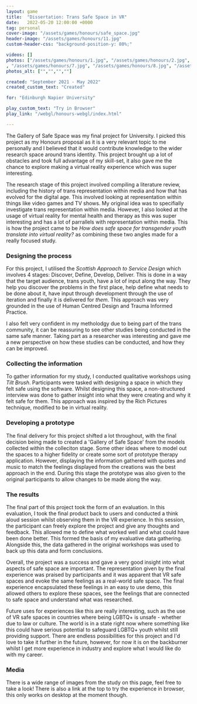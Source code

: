 ```yaml
---
layout: game
title:  "Dissertation: Trans Safe Space in VR"
date:   2022-05-20 12:00:00 +0000
tag: personal
cover-image: "/assets/games/honours/safe_space.jpg"
header-image: "/assets/games/honours/11.jpg"
custom-header-css: "background-position-y: 80%;"

videos: []
photos: ["/assets/games/honours/1.jpg", "/assets/games/honours/2.jpg", "/assets/games/honours/3.jpg", "/assets/games/honours/4.jpg", "/assets/games/honours/5.jpg", "/assets/games/honours/6.jpg"
, "/assets/games/honours/7.jpg", "/assets/games/honours/8.jpg", "/assets/games/honours/9.jpg", "/assets/games/honours/10.jpg", "/assets/games/honours/11.jpg", "/assets/games/honours/12.jpg", "/assets/games/honours/13.jpg"]
photos_alt: ["","","",""]

created: "September 2021 - May 2022"
created_custom_text: "Created" 

for: "Edinburgh Napier University"

play_custom_text: "Try in Browser"
play_link: "/webgl/honours-webgl/index.html"

---
```

The Gallery of Safe Space was my final project for University. I picked this project as my  Honours proposal as it is a very relevant topic to me personally and I believed that it would contribute knowledge to the wider research space around trans identity. This project brought up a lot of obstacles and took full advantage of my skill-set, it also gave me the chance to explore making a virtual reality experience which was super interesting.

The research stage of this project involved compiling a literature review, including the history of trans representation within media and how that has evolved for the digital age. This involved looking at representation within things like video games and TV shows. My original idea was to specifially investigate trans representation within media. However, I also looked at the usage of virtual reality for mental health and therapy as this was super interesting and has a lot of parrallels with representation within media. This is how the project came to be *How does safe space for transgender youth translate into virtual reality?* as combining these two angles made for a really focused study.

### Designing the process
For this project, I utilised the *Scottish Approach to Service Design* which involves 4 stages: Discover, Define, Develop, Deliver. This is done in a way that the target audience, trans youth, have a lot of input along the way. They help you discover the problems in the first place, help define what needs to be done about it, have input through development through the use of iteration and finally it is delivered for *them*. This approach was very grounded in the use of Human Centred Design and Trauma Informed Practice.

I also felt very confident in my metholodgy due to being part of the trans community, it can be reassuring to see other studies being conducted in the same safe manner. Taking part as a researcher was interesting and gave me a new perspective on how these studies can be conducted, and how they can be improved.

### Collecting the information
To gather information for my study, I conducted qualitative workshops using *Tilt Brush*. Participants were tasked with designing a space in which they felt safe using the software. Whilst designing this space, a non-structured interview was done to gather insight into what they were creating and why it felt safe for them. This approach was inspired by the Rich Pictures technique, modified to be in virtual reality.

### Developing a prototype
The final delivery for this project shifted a lot throughout, with the final decision being made to created a 'Gallery of Safe Space' from the models collected within the colleciton stage. Some other ideas where to model out the spaces to a higher fidelity or create some sort of prototype therapy application. However, displaying the information gathered with quotes and music to match the feelings displayed from the creations was the best approach in the end. During this stage the prototype was also given to the original participants to allow changes to be made along the way.

### The results
The final part of this project took the form of an evaluation. In this evaluation, I took the final product back to users and conducted a think aloud session whilst observing them in the VR experience. In this session, the participant can freely explore the project and give any thoughts and feedback. This allowed me to define what worked well and what could have been done better. This formed the basis of my evaluative data gathering. Alongside this, the data gathered in the original workshops was used to back up this data and form conclusions.

Overall, the project was a success and gave a very good insight into what aspects of safe space are important. The representation given by the final experience was praised by participants and it was apparent that VR safe spaces and evoke the same feelings as a real-world safe space. The final experience encapsulated these feelings in an easy to use demo, this allowed others to explore these spaces, see the feelings that are connected to safe space and understand what was researched. 

Future uses for experiences like this are really interesting, such as the use of VR safe spaces in countries where being LGBTQ+ is unsafe - whether due to law or culture. The world is in a state right now where something like this could have serious potential to safeguard LGBTQ+ youth whilst still providing support. There are endless possibilities for this project and I'd love to take it further in the future, however, for now it is on the backburner whilst I get more experience in industry and explore what I would like do with my career.

### Media
There is a wide range of images from the study on this page, feel free to take a look! There is also a link at the top to try the experience in browser, this only works on desktop at the moment though.
